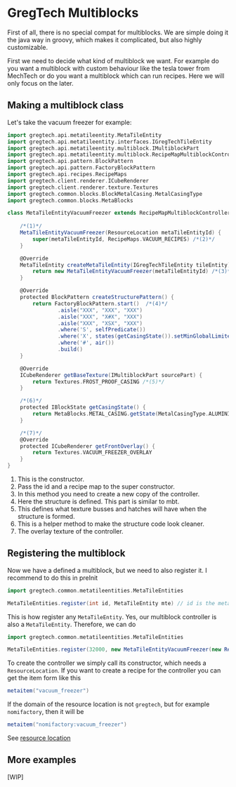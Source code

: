 # GregTech Multiblocks

First of all, there is no special compat for multiblocks. We are simple doing it the java way in groovy, which makes it
complicated, but also highly customizable.

First we need to decide what kind of multiblock we want. For example do you want a multiblock with custom behaviour like
the tesla tower from MechTech or do you want a multiblock which can run recipes. Here we will only focus on the later.

## Making a multiblock class
Let's take the vacuum freezer for example:
````groovy
import gregtech.api.metatileentity.MetaTileEntity
import gregtech.api.metatileentity.interfaces.IGregTechTileEntity
import gregtech.api.metatileentity.multiblock.IMultiblockPart
import gregtech.api.metatileentity.multiblock.RecipeMapMultiblockController
import gregtech.api.pattern.BlockPattern
import gregtech.api.pattern.FactoryBlockPattern
import gregtech.api.recipes.RecipeMaps
import gregtech.client.renderer.ICubeRenderer
import gregtech.client.renderer.texture.Textures
import gregtech.common.blocks.BlockMetalCasing.MetalCasingType
import gregtech.common.blocks.MetaBlocks

class MetaTileEntityVacuumFreezer extends RecipeMapMultiblockController {
    
    /*(1)*/
    MetaTileEntityVacuumFreezer(ResourceLocation metaTileEntityId) {
        super(metaTileEntityId, RecipeMaps.VACUUM_RECIPES) /*(2)*/
    }

    @Override
    MetaTileEntity createMetaTileEntity(IGregTechTileEntity tileEntity) {
        return new MetaTileEntityVacuumFreezer(metaTileEntityId) /*(3)*/
    }

    @Override
    protected BlockPattern createStructurePattern() {
        return FactoryBlockPattern.start()  /*(4)*/
                .aisle("XXX", "XXX", "XXX")
                .aisle("XXX", "X#X", "XXX")
                .aisle("XXX", "XSX", "XXX")
                .where('S', selfPredicate())
                .where('X', states(getCasingState()).setMinGlobalLimited(14).or(autoAbilities()))
                .where('#', air())
                .build()
    }

    @Override
    ICubeRenderer getBaseTexture(IMultiblockPart sourcePart) {
        return Textures.FROST_PROOF_CASING /*(5)*/
    }

    /*(6)*/
    protected IBlockState getCasingState() {
        return MetaBlocks.METAL_CASING.getState(MetalCasingType.ALUMINIUM_FROSTPROOF)
    }

    /*(7)*/
    @Override
    protected ICubeRenderer getFrontOverlay() {
        return Textures.VACUUM_FREEZER_OVERLAY
    }
}
````

1. This is the constructor.
2. Pass the id and a recipe map to the super constructor.
3. In this method you need to create a new copy of the controller.
4. Here the structure is defined. This part is similar to mbt.
5. This defines what texture busses and hatches will have when the structure is formed.
6. This is a helper method to make the structure code look cleaner.
7. The overlay texture of the controller.

## Registering the multiblock
Now we have a defined a multiblock, but we need to also register it. I recommend to do this in preInit

````groovy
import gregtech.common.metatileentities.MetaTileEntities

MetaTileEntities.register(int id, MetaTileEntity mte) // id is the meta value of the controller. We recommend the range from 32000 - 32766
````
This is how register any `MetaTileEntity`. Yes, our multiblock controller is also a `MetaTileEntity`. Therefore, we can do
````groovy
import gregtech.common.metatileentities.MetaTileEntities

MetaTileEntities.register(32000, new MetaTileEntityVacuumFreezer(new ResourceLocation("gregtech", "vacuum_freezer")))
````
To create the controller we simply call its constructor, which needs a `ResourceLocation`.
If you want to create a recipe for the controller you can get the item form like this
````groovy
metaitem("vacuum_freezer")
````
If the domain of the resource location is not `gregtech`, but for example `nomifactory`, then it will be
````groovy
metaitem("nomifactory:vacuum_freezer")
````
See [resource location](../../rl.md)

## More examples
[WIP]